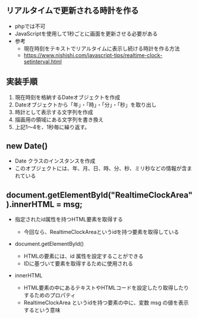 ## リアルタイムで更新される時計を作る
- phpでは不可
- JavaScriptを使用して1秒ごとに画面を更新させる必要がある
- 参考
    - 現在時刻をテキストでリアルタイムに表示し続ける時計を作る方法
    - https://www.nishishi.com/javascript-tips/realtime-clock-setinterval.html


## 実装手順
1. 現在時刻を格納するDateオブジェクトを作成
2. Dateオブジェクトから「年」・「時」・「分」・「秒」を取り出し
3. 時計として表示する文字列を作成
4. 描画用の領域にある文字列を書き換え
5. 上記1～4を、1秒毎に繰り返す。


## new Date()
- Date クラスのインスタンスを作成
- このオブジェクトには、年、月、日、時、分、秒、ミリ秒などの情報が含まれている


## document.getElementById("RealtimeClockArea").innerHTML = msg;
- 指定されたid属性を持つHTML要素を取得する
    - 今回なら、RealtimeClockAreaというidを持つ要素を取得している

- document.getElementById()
    - HTMLの要素には、id 属性を設定することができる
    - IDに基づいて要素を取得するために使用される

- innerHTML 
    - HTML要素の中にあるテキストやHTMLコードを設定したり取得したりするためのプロパティ
    - RealtimeClockArea というidを持つ要素の中に、変数 msg の値を表示するという意味
